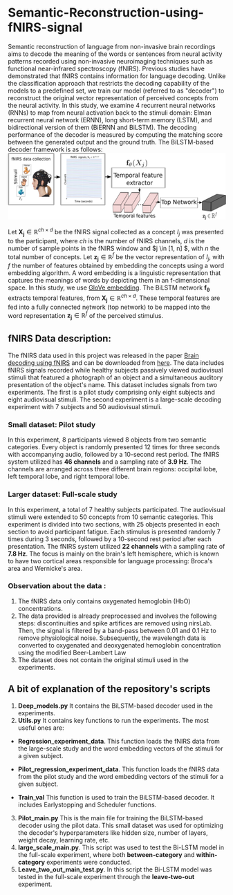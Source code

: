 # Semantic-Reconstruction-using-fNIRS-signal
Semantic reconstruction of language from non-invasive brain recordings aims to decode the meaning of the words or sentences from neural activity patterns recorded using non-invasive neuroimaging techniques such as functional near-infrared spectroscopy (fNIRS). Previous studies have demonstrated that fNIRS contains information for language decoding. Unlike the classification approach that restricts the decoding capability of the models to a predefined set, we train our  model (referred to as "decoder")  to reconstruct the original vector representation of perceived concepts from the neural activity. In this study, we examine 4 recurrent neural networks (RNNs)  to map from neural activation back to the stimuli domain: Elman recurrent neural network (ERNN), long short-term memory (LSTM), and  bidirectional version of them (BiERNN and BiLSTM). The decoding performance of the  decoder is measured by computing the matching score between the generated output and the ground truth.
The BiLSTM-based decoder framework is as follows:  ![BiLSTM based decoder framework](https://github.com/sposso/Semantic-Reconstruction-using-fNIRS-signal/blob/main/lstm_decoder.png)

Let $\mathbf{X_{j}}\in \mathbb{R}^{ch\times d}$ be the fNIRS signal collected as a concept $I_{j}$ was presented to the participant, where $ch$ is the number of fNIRS channels, $d$ is the number of sample points in the fNIRS window and $j \in [1, n] $, with $n$ the total number of concepts. Let $\mathbf{z_{j}}\in \mathbb{R}^{f}$ be the vector representation of $I_{j}$, with $f$ the number of features obtained by embedding the concepts using a word embedding algorithm. A word embedding is a linguistic representation that captures the meanings of words by depicting them in an f-dimensional space. In this study, we use [GloVe embedding](https://nlp.stanford.edu/projects/glove/). The BiLSTM network $\mathbf{f_{\theta}}$  extracts temporal features, from $\mathbf{X_{j}}\in \mathbb{R}^{ch\times d}$. These temporal features are fed into a fully connected network (top network) to be mapped into the word representation $\mathbf{z_{j}}\in \mathbb{R}^{f}$ of the perceived stimulus.

## fNIRS Data description: 

The fNIRS data used in this project was released in the paper [Brain decoding using fNIRS](https://ojs.aaai.org/index.php/AAAI/article/view/17493) and can be downloaded from [here](https://github.com/caolusg/decoding_fnirs). The data includes fNIRS signals recorded while healthy subjects passively viewed audiovisual stimuli that featured a photograph of an object and a simultaneous auditory presentation of the object's name. This dataset includes signals from two experiments. The first is a pilot study comprising only eight subjects and eight audiovisual stimuli. The second experiment is a large-scale decoding experiment with 7 subjects and 50  audiovisual stimuli. 

### Small dataset: Pilot study 

In this experiment, 8 participants viewed 8 objects from two semantic categories. Every object is randomly presented 12 times for three seconds with accompanying audio, followed by a 10-second rest period. The fNIRS system utilized has  **46 channels** and a sampling rate of **3.9 Hz**. The channels are arranged across three different brain regions: occipital lobe, left temporal lobe, and right temporal lobe. 


### Larger dataset: Full-scale study

In this experiment, a total of 7 healthy subjects participated. The audiovisual stimuli were extended to 50 concepts from 10 semantic categories. This experiment is divided into two sections, with 25 objects presented in each section to avoid participant fatigue. Each stimulus is presented randomly 7 times during 3 seconds, followed by a 10-second rest period after each presentation. The fNIRS system utilized **22 channels** with a sampling rate of **7.8 Hz**. The focus is mainly on the brain's left hemisphere, which is known to have two cortical areas responsible for language processing: Broca's area and Wernicke's area.

### Observation about the data :
1. The fNIRS data only contains oxygenated hemoglobin (HbO) concentrations.
2. The data provided is already preprocessed and involves the following steps: discontinuities and spike artifices are removed using nirsLab. Then, the signal is filtered by a band-pass between 0.01 and 0.1 Hz to remove physiological noise. Subsequently, the wavelength data is converted to oxygenated and deoxygenated hemoglobin concentration using the modified Beer-Lambert Law
3. The dataset does not contain the original stimuli used in the experiments.


## A bit of explanation of the repository's scripts


1. **Deep_models.py** It contains the BiLSTM-based decoder used in the experiments. 
2. **Utils.py** It contains key  functions  to run the experiments. The most useful ones are:
  - **Regression_experiment_data**. This function loads the fNIRS  data from the large-scale study and the word embedding vectors of the stimuli for a given subject.
  + **Pilot_regression_experiment_data**. This function loads the fNIRS data from the pilot study and the word embedding vectors of the stimuli for a given subject.
  * **Train_val** This function is used to train the BiLSTM-based decoder. It includes Earlystopping and Scheduler functions.
3. **Pilot_main.py** This is the main file for training the BiLSTM-based decoder using the pilot data.  This small dataset was used for optimizing  the decoder's hyperparameters  like hidden size, number of layers, weight decay, learning rate, etc.
4. **large_scale_main.py**. This script was used to test the Bi-LSTM model in the full-scale experiment, where both **between-category** and **within-category** experiments were conducted.
5. **Leave_two_out_main_test.py**. In this script the Bi-LSTM model was tested in the full-scale experiment through the  **leave-two-out** experiment.
   











